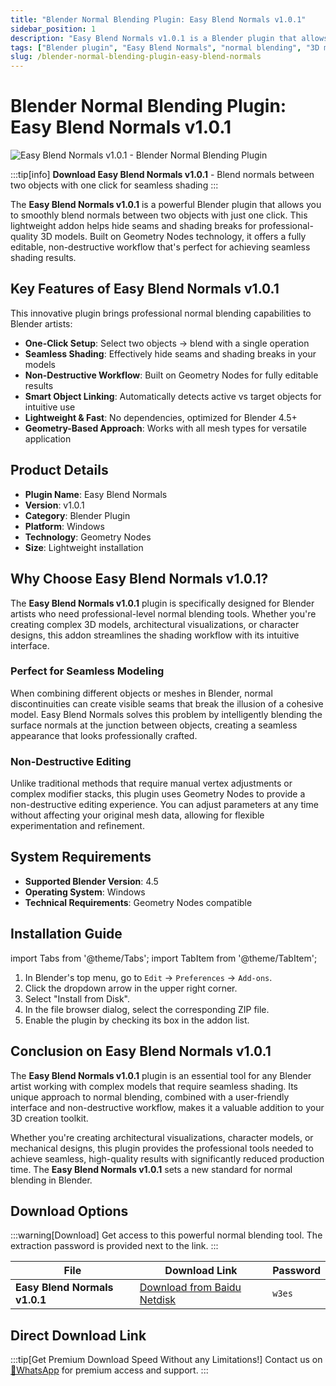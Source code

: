 ```yaml
---
title: "Blender Normal Blending Plugin: Easy Blend Normals v1.0.1"
sidebar_position: 1
description: "Easy Blend Normals v1.0.1 is a Blender plugin that allows you to smoothly blend normals between two objects with just one click. Perfect for seamless shading and hiding seams in 3D models."
tags: ["Blender plugin", "Easy Blend Normals", "normal blending", "3D modeling", "seamless shading", "Blender 4.5", "geometry nodes", "Blender addon", "3D rendering", "normal maps"]
slug: /blender-normal-blending-plugin-easy-blend-normals
---
```

<!--Above is frontmatter Part-generate depend on content meet Google Seo, you need to balance automation efficiency with Google's core ranking factors—especially E-E-A-T (Experience, Expertise, Authoritativeness, Trustworthiness), -->

<!--First Part-This is Title -->
# Blender Normal Blending Plugin: Easy Blend Normals v1.0.1

<!--Second Part-This is First Banner -->
![Easy Blend Normals v1.0.1 - Blender Normal Blending Plugin](https://www.gfxcamp.com/wp-content/uploads/2025/08/Easy-Blend-Normals.jpg)

:::tip[info]
**Download Easy Blend Normals v1.0.1** - Blend normals between two objects with one click for seamless shading
:::

The **Easy Blend Normals v1.0.1** is a powerful Blender plugin that allows you to smoothly blend normals between two objects with just one click. This lightweight addon helps hide seams and shading breaks for professional-quality 3D models. Built on Geometry Nodes technology, it offers a fully editable, non-destructive workflow that's perfect for achieving seamless shading results.

## Key Features of Easy Blend Normals v1.0.1

This innovative plugin brings professional normal blending capabilities to Blender artists:

- **One-Click Setup**: Select two objects → blend with a single operation
- **Seamless Shading**: Effectively hide seams and shading breaks in your models
- **Non-Destructive Workflow**: Built on Geometry Nodes for fully editable results
- **Smart Object Linking**: Automatically detects active vs target objects for intuitive use
- **Lightweight & Fast**: No dependencies, optimized for Blender 4.5+
- **Geometry-Based Approach**: Works with all mesh types for versatile application

## Product Details

- **Plugin Name**: Easy Blend Normals
- **Version**: v1.0.1
- **Category**: Blender Plugin
- **Platform**: Windows
- **Technology**: Geometry Nodes
- **Size**: Lightweight installation

## Why Choose Easy Blend Normals v1.0.1?

The **Easy Blend Normals v1.0.1** plugin is specifically designed for Blender artists who need professional-level normal blending tools. Whether you're creating complex 3D models, architectural visualizations, or character designs, this addon streamlines the shading workflow with its intuitive interface.

### Perfect for Seamless Modeling

When combining different objects or meshes in Blender, normal discontinuities can create visible seams that break the illusion of a cohesive model. Easy Blend Normals solves this problem by intelligently blending the surface normals at the junction between objects, creating a seamless appearance that looks professionally crafted.

### Non-Destructive Editing

Unlike traditional methods that require manual vertex adjustments or complex modifier stacks, this plugin uses Geometry Nodes to provide a non-destructive editing experience. You can adjust parameters at any time without affecting your original mesh data, allowing for flexible experimentation and refinement.

## System Requirements

- **Supported Blender Version**: 4.5
- **Operating System**: Windows
- **Technical Requirements**: Geometry Nodes compatible

## Installation Guide

import Tabs from '@theme/Tabs';
import TabItem from '@theme/TabItem';

<Tabs>
  <TabItem value="blender-4.5" label="Blender 4.5" default>
    <ol>
      <li>In Blender's top menu, go to <code>Edit</code> → <code>Preferences</code> → <code>Add-ons</code>.</li>
      <li>Click the dropdown arrow in the upper right corner.</li>
      <li>Select "Install from Disk".</li>
      <li>In the file browser dialog, select the corresponding ZIP file.</li>
      <li>Enable the plugin by checking its box in the addon list.</li>
    </ol>
  </TabItem>
</Tabs>



## Conclusion on Easy Blend Normals v1.0.1

The **Easy Blend Normals v1.0.1** plugin is an essential tool for any Blender artist working with complex models that require seamless shading. Its unique approach to normal blending, combined with a user-friendly interface and non-destructive workflow, makes it a valuable addition to your 3D creation toolkit.

Whether you're creating architectural visualizations, character models, or mechanical designs, this plugin provides the professional tools needed to achieve seamless, high-quality results with significantly reduced production time. The **Easy Blend Normals v1.0.1** sets a new standard for normal blending in Blender.

<!-- The Last Part-Download -->
## Download Options
:::warning[Download]
Get access to this powerful normal blending tool. The extraction password is provided next to the link.
:::

| File                       | Download Link                                                              | Password |
| -------------------------- | -------------------------------------------------------------------------- | -------- |
| **Easy Blend Normals v1.0.1**  | [Download from Baidu Netdisk](https://pan.baidu.com/s/1hdbvmrsNTaYX21ex5y2NwA?pwd=w3es)        | `w3es`   |

## Direct Download Link
:::tip[Get Premium Download Speed Without any Limitations!]
Contact us on [💬WhatsApp](https://wa.me/+8613237610083) for premium  access and support.
:::
